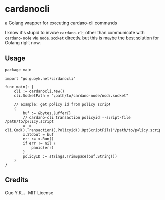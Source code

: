 # cardanocli

a Golang wrapper for executing cardano-cli commands

I know it's stupid to invoke `cardano-cli` other than communicate with `cardano-node` via `node.socket` directly, but
this is maybe the best solution for Golang right now.

## Usage

```golang
package main

import "go.guoyk.net/cardanocli"

func main() {
    cli := cardanocli.New()
    cli.SocketPath = "/path/to/cardano-node/node.socket"

    // example: get policy id from policy script
    (
        buf := &bytes.Buffer{}
        // cardano-cli transaction policyid --script-file /path/to/policy.script
        x := cli.Cmd().Transaction().Policyid().OptScriptFile("/path/to/policy.script").Exec()   
        x.Stdout = buf
        err := x.Run()
        if err != nil {
            panic(err)
        }
        policyID := strings.TrimSpace(buf.String())
    )
}
```

## Credits

Guo Y.K.， MIT License
